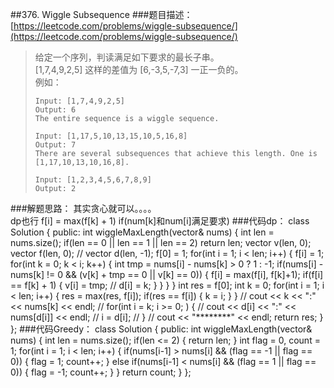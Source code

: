 ##376. Wiggle Subsequence
###题目描述：[https://leetcode.com/problems/wiggle-subsequence/](https://leetcode.com/problems/wiggle-subsequence/)
> 给定一个序列，判读满足如下要求的最长子串。    
> [1,7,4,9,2,5] 这样的差值为 [6,-3,5,-7,3] 一正一负的。    
> 例如：
> 
>     Input: [1,7,4,9,2,5]
>     Output: 6
>     The entire sequence is a wiggle sequence.
> 
>     Input: [1,17,5,10,13,15,10,5,16,8]
>     Output: 7
>     There are several subsequences that achieve this length. One is [1,17,10,13,10,16,8].
> 
>     Input: [1,2,3,4,5,6,7,8,9]
>     Output: 2

###解题思路：
其实贪心就可以。。。。    
dp也行 f[i] = max(f[k] + 1) if(num[k]和num[i]满足要求)
###代码dp：
	class Solution {
	public:
	    int wiggleMaxLength(vector<int>& nums) {
	        int len = nums.size();
	        if(len == 0 || len == 1 || len == 2)
	            return len;
	        vector<int> v(len, 0);
	        vector<int> f(len, 0);
	        // vector<int> d(len, -1);
	        f[0] = 1;
	        for(int i = 1; i < len; i++) {
	            f[i] = 1;
	            for(int k = 0; k < i; k++) {
	                int tmp = nums[i] - nums[k] > 0 ? 1 : -1;
	                if(nums[i] - nums[k] != 0 && (v[k] + tmp == 0 || v[k] == 0)) {
	                    f[i] = max(f[i], f[k]+1);
	                    if(f[i] == f[k] + 1) {
	                        v[i] = tmp;
	                        // d[i] = k;
	                    }
	                }
	            }
	        }
	        int res = f[0];
	        int k = 0;
	        for(int i = 1; i < len; i++) {
	            res = max(res, f[i]);
	            if(res == f[i]) {
	                k = i;
	            }
	        }
	        // cout << k << ":" << nums[k] << endl;
	        // for(int i = k; i >= 0; ) {
	        //     cout << d[i] << ":" << nums[d[i]] << endl;
	        //     i = d[i];
	        // }
	        // cout << "********" << endl;
	        return res;
	    }
	};
###代码Greedy：
	class Solution {
	public:
	    int wiggleMaxLength(vector<int>& nums) {
	        int len = nums.size();
	        if(len <= 2) {
	            return len;
	        }
	        int flag = 0, count = 1;
	        for(int i = 1; i < len; i++) {
	            if(nums[i-1] > nums[i] && (flag == -1 || flag == 0)) {
	                flag = 1; count++;
	            }
	            else if(nums[i-1] < nums[i] && (flag == 1 || flag == 0)) {
	                flag = -1; count++;
	            }
	        }
	        return count;
	    }
	};